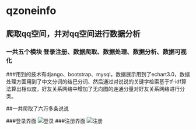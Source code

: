 # qzoneinfo
## 爬取qq空间，并对qq空间进行数据分析
### 一共五个模块 登录注册、数据爬取、数据处理、数据分析、数据可视化

###用到的技术有django、bootstrap、mysql，数据展示用到了echart3.0，数据处理方面用到了中文分词的结巴分词、然后通过对说说的关键字检索基于tf-idf算法算出相似度，好友关系网络中增加了无向图的连通分量对好友关系网络进行分类。

##一共爬取了六万多条说说

###登录界面
![登录](https://github.com/chunquansang/qzoneinfo/displayimgs/login.png)
###注册界面
![注册](https://github.com/chunquansang/qzoneinfo/displayimgs/signup.png)

